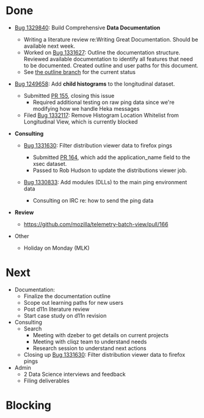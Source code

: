 # Done

* [Bug 1329840](http://bugzil.la/1329840): Build Comprehensive **Data Documentation**
  * Writing a literature review re:Writing Great Documentation.
    Should be available next week.
  * Worked on [Bug 1331627](http://bugzil.la/1331627): Outline the documentation structure.
    Reviewed available documentation to identify all features that need to be documented.
    Created outline and user paths for this document.
  * See [the outline branch](https://github.com/harterrt/telemetry-docs/blob/outline/SUMMARY.md)
    for the current status

* [Bug 1249658](http://bugzil.la/1249658): Add **child histograms** to the longitudinal dataset.
  * Submitted [PR 155](https://github.com/mozilla/telemetry-batch-view/pull/155), closing this issue
    * Required additional testing on raw ping data since we're modifying how we handle Heka messages
  * Filed [Bug 1332117](http://bugzil.la/1332117): Remove Histogram Location Whitelist from Longitudinal View,
    which is currently blocked

* **Consulting**
  * [Bug 1331630](http://bugzil.la/1331630): Filter distribution viewer data to firefox pings
    * Submitted [PR 164](https://github.com/mozilla/telemetry-batch-view/pull/164),
      which add the application_name field to the xsec dataset.
    * Passed to Rob Hudson to update the distributions viewer job.

  * [Bug 1330833](http://bugzil.la/1330833): Add modules (DLLs) to the main ping environment data
    * Consulting on IRC re: how to send the ping data

* **Review**
  * https://github.com/mozilla/telemetry-batch-view/pull/166

* Other
  * Holiday on Monday (MLK)

# Next

* Documentation:
  * Finalize the documentation outline
  * Scope out learning paths for new users
  * Post d11n literature review
  * Start case study on d11n revision
* Consulting
  * Search
    * Meeting with dzeber to get details on current projects
    * Meeting with cliqz team to understand needs
    * Research session to understand next actions
  * Closing up [Bug 1331630](http://bugzil.la/1331630): Filter distribution viewer data to firefox pings
* Admin
  * 2 Data Science interviews and feedback
  * Filing deliverables

# Blocking

